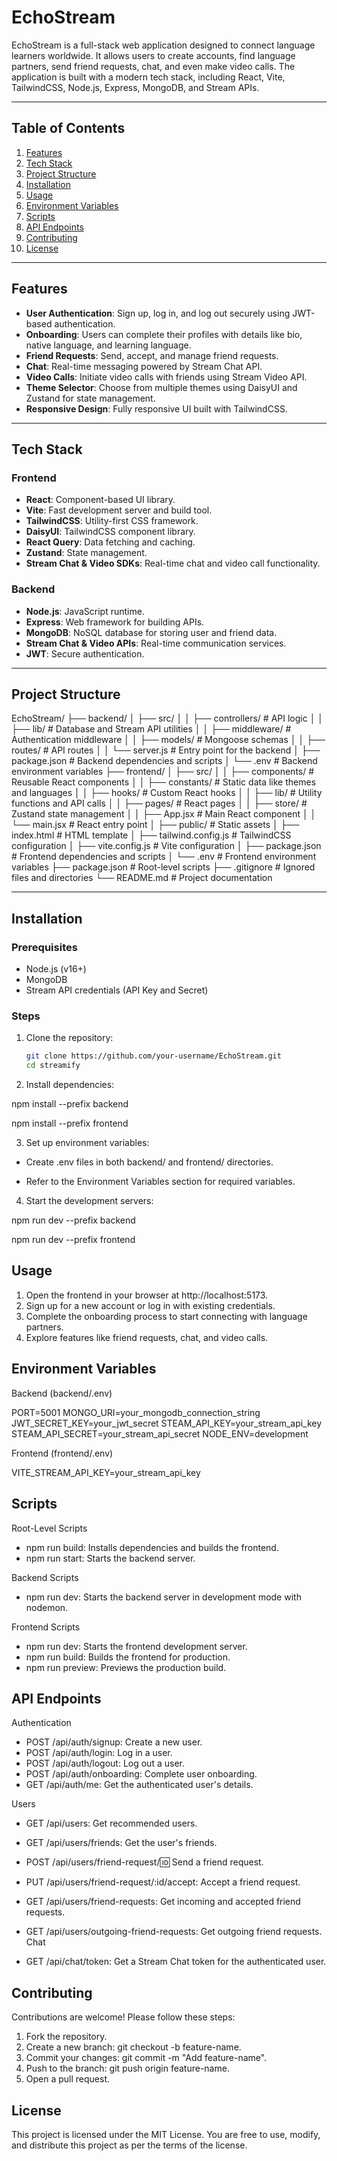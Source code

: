 # EchoStream

EchoStream is a full-stack web application designed to connect language learners worldwide. It allows users to create accounts, find language partners, send friend requests, chat, and even make video calls. The application is built with a modern tech stack, including React, Vite, TailwindCSS, Node.js, Express, MongoDB, and Stream APIs.

---

## Table of Contents


1. [Features](#features)
2. [Tech Stack](#tech-stack)
3. [Project Structure](#project-structure)
4. [Installation](#installation)
5. [Usage](#usage)
6. [Environment Variables](#environment-variables)
7. [Scripts](#scripts)
8. [API Endpoints](#api-endpoints)
9. [Contributing](#contributing)
10. [License](#license)

---
## Features

- **User Authentication**: Sign up, log in, and log out securely using JWT-based authentication.
- **Onboarding**: Users can complete their profiles with details like bio, native language, and learning language.
- **Friend Requests**: Send, accept, and manage friend requests.
- **Chat**: Real-time messaging powered by Stream Chat API.
- **Video Calls**: Initiate video calls with friends using Stream Video API.
- **Theme Selector**: Choose from multiple themes using DaisyUI and Zustand for state management.
- **Responsive Design**: Fully responsive UI built with TailwindCSS.

---
## Tech Stack

### Frontend
- **React**: Component-based UI library.
- **Vite**: Fast development server and build tool.
- **TailwindCSS**: Utility-first CSS framework.
- **DaisyUI**: TailwindCSS component library.
- **React Query**: Data fetching and caching.
- **Zustand**: State management.
- **Stream Chat & Video SDKs**: Real-time chat and video call functionality.

### Backend
- **Node.js**: JavaScript runtime.
- **Express**: Web framework for building APIs.
- **MongoDB**: NoSQL database for storing user and friend data.
- **Stream Chat & Video APIs**: Real-time communication services.
- **JWT**: Secure authentication.

---
## Project Structure

EchoStream/ ├── backend/ │ ├── src/ │ │ ├── controllers/ # API logic │ │ ├── lib/ # Database and Stream API utilities │ │ ├── middleware/ # Authentication middleware │ │ ├── models/ # Mongoose schemas │ │ ├── routes/ # API routes │ │ └── server.js # Entry point for the backend │ ├── package.json # Backend dependencies and scripts │ └── .env # Backend environment variables ├── frontend/ │ ├── src/ │ │ ├── components/ # Reusable React components │ │ ├── constants/ # Static data like themes and languages │ │ ├── hooks/ # Custom React hooks │ │ ├── lib/ # Utility functions and API calls │ │ ├── pages/ # React pages │ │ ├── store/ # Zustand state management │ │ ├── App.jsx # Main React component │ │ └── main.jsx # React entry point │ ├── public/ # Static assets │ ├── index.html # HTML template │ ├── tailwind.config.js # TailwindCSS configuration │ ├── vite.config.js # Vite configuration │ ├── package.json # Frontend dependencies and scripts │ └── .env # Frontend environment variables ├── package.json # Root-level scripts ├── .gitignore # Ignored files and directories └── README.md # Project documentation

---
## Installation

### Prerequisites
- Node.js (v16+)
- MongoDB
- Stream API credentials (API Key and Secret)

### Steps
1. Clone the repository:
   ```bash
   git clone https://github.com/your-username/EchoStream.git
   cd streamify

2. Install dependencies:

npm install --prefix backend

npm install --prefix frontend   

3. Set up environment variables:

- Create .env files in both backend/ and frontend/ directories.

- Refer to the Environment Variables section for required variables.

4. Start the development servers:

npm run dev --prefix backend

npm run dev --prefix frontend
## Usage

1. Open the frontend in your browser at http://localhost:5173.
2. Sign up for a new account or log in with existing credentials.
3. Complete the onboarding process to start connecting with language partners.
4. Explore features like friend requests, chat, and video calls.
## Environment Variables
Backend (backend/.env)

PORT=5001
MONGO_URI=your_mongodb_connection_string
JWT_SECRET_KEY=your_jwt_secret
STEAM_API_KEY=your_stream_api_key
STEAM_API_SECRET=your_stream_api_secret
NODE_ENV=development

Frontend (frontend/.env)

VITE_STREAM_API_KEY=your_stream_api_key
## Scripts

Root-Level Scripts

- npm run build: Installs dependencies and builds the frontend.
- npm run start: Starts the backend server.

Backend Scripts
- npm run dev: Starts the backend server in development mode with nodemon.

Frontend Scripts
- npm run dev: Starts the frontend development server.
- npm run build: Builds the frontend for production.
- npm run preview: Previews the production build.
## API Endpoints

Authentication

- POST /api/auth/signup: Create a new user.
- POST /api/auth/login: Log in a user.
- POST /api/auth/logout: Log out a user.
- POST /api/auth/onboarding: Complete user onboarding.
- GET /api/auth/me: Get the authenticated user's details.

Users

- GET /api/users: Get recommended users.
- GET /api/users/friends: Get the user's friends.
- POST /api/users/friend-request/:id: Send a friend request.
- PUT /api/users/friend-request/:id/accept: Accept a friend request.
- GET /api/users/friend-requests: Get incoming and accepted friend requests.
- GET /api/users/outgoing-friend-requests: Get outgoing friend requests.
Chat

- GET /api/chat/token: Get a Stream Chat token for the authenticated user.
## Contributing

Contributions are welcome! Please follow these steps:

1. Fork the repository.
2. Create a new branch: git checkout -b feature-name.
3. Commit your changes: git commit -m "Add feature-name".
4. Push to the branch: git push origin feature-name.
5. Open a pull request.
## License
This project is licensed under the MIT License. You are free to use, modify, and distribute this project as per the terms of the license.
